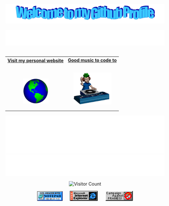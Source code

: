 <!-- "Hero" Header -->
<div align="center">
  <img src="/images/welcome.png?raw=true" style="max-width: 100%;" alt="Welcome to my Github Profile" />
  <br />
  <br />
  <img height="50" alt="My Name is Dhruv and I like Computers" src="images/personal_note.svg" />
  <br />
  <br />

</div>

<!-- Social -->
<table width="100%" align="center">
<tr>
<td align="center">
<a href="https://dhruvbhatia0.github.io/personal_website/">
<strong>Visit my personal website </strong>
<br />
<br />
<br />

<p>

<img alt="Globe" height="80" src="images/globe.gif">
</a>
</p>

</td>


<td align="center">
<a href="https://www.youtube.com/watch?v=Dg0IjOzopYU">
<strong>Good music to code to</strong>
<br />
<br />


<p>
<img height="100" alt="Music" src="images/music.gif"> 
</a>
</p>

</td>
</tr>
</table>


<!-- Footer -->

<div align="center">

<img height="120" alt="Thanks for visiting me" width="100%" src="images/marquee.svg" />
<br />

<div align="center">
<a href=""><img src="images/guestbook.svg"></a> 
</div>

![Visitor Count](https://profile-counter.glitch.me/DhruvBhatia0/count.svg)


<img src="https://raw.githubusercontent.com/DhruvBhatia0/DhruvBhatia0/master/images/notepad.gif" alt="Site created with Notepad" height="30" />
<!-- "margin-right: whatever;" -->
<span>&nbsp;&nbsp;&nbsp;&nbsp;</span>  
<img src="https://raw.githubusercontent.com/DhruvBhatia0/DhruvBhatia0/master/images/ie_logo.gif" alt="Microsoft Internet Explorer" />
<span>&nbsp;&nbsp;&nbsp;&nbsp;</span>  
<img src="https://raw.githubusercontent.com/DhruvBhatia0/DhruvBhatia0/master/images/noframes.gif" alt="Microsoft Internet Explorer" />

</div>
